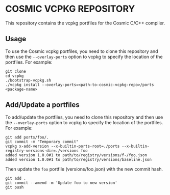 # COSMIC VCPKG REPOSITORY

This repository contains the vcpkg portfiles for the Cosmic C/C++ compiler.

## Usage

To use the Cosmic vcpkg portfiles, you need to clone this repository and then use the `--overlay-ports` option to vcpkg to specify the location of the portfiles. For example:

```
git clone
cd vcpkg
./bootstrap-vcpkg.sh
./vcpkg install --overlay-ports=<path-to-cosmic-vcpkg-repo>/ports <package-name>
```

## Add/Update a portfiles

To add/update the portfiles, you need to clone this repository and then use the `--overlay-ports` option to vcpkg to specify the location of the portfiles. For example:

```
git add ports/foo/.
git commit -m "Temporary commit"
vcpkg x-add-version --x-builtin-ports-root=./ports --x-builtin-registry-versions-dir=./versions foo
added version 1.0.0#1 to path/to/registry/versions/f-/foo.json
added version 1.0.0#1 to path/to/registry/versions/baseline.json
```

Then update the `foo` portfile (versions/foo.json) with the new commit hash.

```
git add .
git commit --amend -m 'Update foo to new version'
git push
```